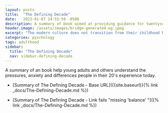 ```yaml
---
layout: posts
title:  "The Defining Decade"
date:   2023-01-07 14:55:59 -0500
description: A summary of book aimed at providing guidance for twentysomethings as they navigate young adulthood.
header.image: /assets/images/bridge-generated-og.jpeg
excerpt: "The modern culture does not transition from their childhood home to a career, family and a home as they did in the past.  How do young adults manage this transition today?"
categories: pyschology
tags: adulthood
sidebar:
  title: "The Defining Decade"
  nav: sidebar-defining-decade
---
```


A summary of an book help young adults and others understand the pressures, anxiety and differences people in their 20's experience today.

- [Summary of The Defining Decade - Base URL]({{site.baseurl}}{% link _docs/The-Defining-Decade.md %})

- [Summary of The Defining Decade - Link fails "missing 'balance' "]({% link _docs/The-Defining-Decade.md %})
